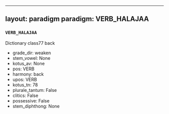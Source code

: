
---
layout: paradigm
paradigm: VERB_HALAJAA
---
### ` VERB_HALAJAA `

Dictionary class77 back 
* grade_dir: weaken
* stem_vowel: None
* kotus_av: None
* pos: VERB
* harmony: back
* upos: VERB
* kotus_tn: 78
* plurale_tantum: False
* clitics: False
* possessive: False
* stem_diphthong: None

